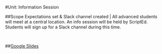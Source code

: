 #Unit: Information Session 


##Scope
Expectations set & Slack channel created | All advanced students will meet at a central location. An info session will be held by ScriptEd. Students will sign up for a Slack channel during this time. 

<br>

##[Google Slides](https://docs.google.com/presentation/d/1z2n1TjPUPFKLUCGOBRIJ4DtlCTi0u9yK5ONkvyR0iFA/edit?usp=sharing)




